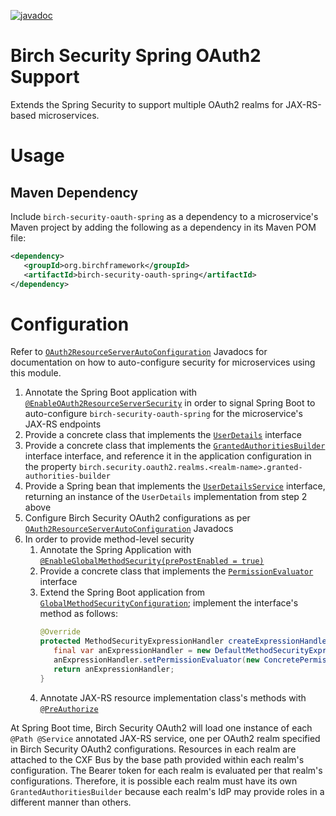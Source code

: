 [![javadoc](https://javadoc.io/badge2/org.birchframework/birch-security-oauth-spring/javadoc.svg)](https://javadoc.io/doc/org.birchframework/birch-security-oauth-spring)
# Birch Security Spring OAuth2 Support 
Extends the Spring Security to support multiple OAuth2 realms for JAX-RS-based microservices.

# Usage
## Maven Dependency

Include `birch-security-oauth-spring` as a dependency to a microservice's Maven project by adding the following as a dependency in its Maven POM file:
```xml
<dependency>
   <groupId>org.birchframework</groupId>
   <artifactId>birch-security-oauth-spring</artifactId>
</dependency>
```

# Configuration
Refer to [`OAuth2ResourceServerAutoConfiguration`](https://javadoc.io/doc/org.birchframework/birch-security-oauth-spring/latest/org/birchframework/security/oauth2/OAuth2ResourceServerAutoConfiguration.html) 
Javadocs for documentation on how to auto-configure security for microservices using this module.

1. Annotate the Spring Boot application with [`@EnableOAuth2ResourceServerSecurity`](https://javadoc.io/doc/org.birchframework/birch-security-oauth-spring/latest/org/birchframework/security/oauth2/EnableOAuth2ResourceServerSecurity.html) 
in order to signal Spring Boot to auto-configure `birch-security-oauth-spring` for the microservice's JAX-RS endpoints
2. Provide a concrete class that implements the [`UserDetails`](https://docs.spring.io/spring-security/site/docs/current/api/org/springframework/security/core/userdetails/UserDetails.html) interface
3. Provide a concrete class that implements the [`GrantedAuthoritiesBuilder`](https://javadoc.io/doc/org.birchframework/birch-security-oauth-spring/latest/org/birchframework/security/oauth2/GrantedAuthoritiesBuilder.html) interface
interface, and reference it in the application configuration in the property `birch.security.oauth2.realms.<realm-name>.granted-authorities-builder`
4. Provide a Spring bean that implements the [`UserDetailsService`](https://docs.spring.io/spring-security/site/docs/current/api/org/springframework/security/core/userdetails/UserDetailsService.html) 
interface, returning an instance of the `UserDetails` implementation from step 2 above
5. Configure Birch Security OAuth2 configurations as per [`OAuth2ResourceServerAutoConfiguration`](https://javadoc.io/doc/org.birchframework/birch-security-oauth-spring/latest/org/birchframework/security/oauth2/OAuth2ResourceServerAutoConfiguration.html) Javadocs
6. In order to provide method-level security
   1. Annotate the Spring Application with [`@EnableGlobalMethodSecurity(prePostEnabled = true)`](https://docs.spring.io/spring-security/site/docs/current/api/org/springframework/security/config/annotation/method/configuration/EnableGlobalMethodSecurity.html)
   2. Provide a concrete class that implements the [`PermissionEvaluator`](https://docs.spring.io/spring-security/site/docs/current/api/org/springframework/security/access/PermissionEvaluator.html) interface
   3. Extend the Spring Boot application from [`GlobalMethodSecurityConfiguration`](https://docs.spring.io/spring-security/site/docs/current/api/org/springframework/security/config/annotation/method/configuration/GlobalMethodSecurityConfiguration.html); implement the interface's method as follows:
      ```java
      @Override
      protected MethodSecurityExpressionHandler createExpressionHandler() {
         final var anExpressionHandler = new DefaultMethodSecurityExpressionHandler();
         anExpressionHandler.setPermissionEvaluator(new ConcretePermissionEvaluator());  // implemented in step 6.ii above 
         return anExpressionHandler;
      }
      ```
   4. Annotate JAX-RS resource implementation class's methods with [`@PreAuthorize`](https://docs.spring.io/spring-security/site/docs/current/api/org/springframework/security/access/prepost/PreAuthorize.html)

At Spring Boot time, Birch Security OAuth2 will load one instance of each `@Path @Service` annotated JAX-RS service, one per OAuth2 realm specified in 
Birch Security OAuth2 configurations.  Resources in each realm are attached to the CXF Bus by the base path provided within each realm's configuration.  The 
Bearer token for each realm is evaluated per that realm's configurations.  Therefore, it is possible each realm must have its own `GrantedAuthoritiesBuilder` because
each realm's IdP may provide roles in a different manner than others.
